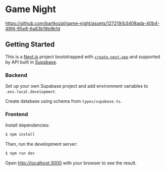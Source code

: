 # Game Night

https://github.com/bartkozal/game-night/assets/127219/b3408ada-40b4-49f4-95e8-6a83b18b9b1d

## Getting Started

This is a [Next.js](https://nextjs.org/) project bootstrapped with [`create-next-app`](https://github.com/vercel/next.js/tree/canary/packages/create-next-app) and supported by API built in [Supabase](https://supabase.com/).

### Backend

Set up your own Supabase project and add environment variables to `.env.local.development`.

Create database using schema from `types/supabase.ts`.

### Frontend

Install dependencies:

```bash
$ npm install
```

Then, run the development server:

```bash
$ npm run dev
```

Open [http://localhost:3000](http://localhost:3000) with your browser to see the result.
